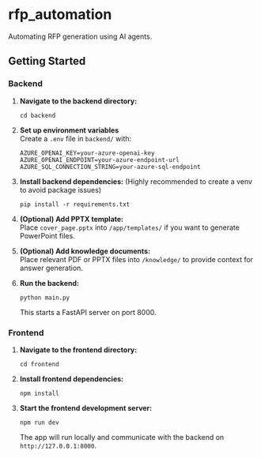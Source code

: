 # rfp_automation

Automating RFP generation using AI agents.

## Getting Started

### Backend

1. **Navigate to the backend directory:**
   ```
   cd backend
   ```

2. **Set up environment variables**  
   Create a `.env` file in `backend/` with:
   ```
   AZURE_OPENAI_KEY=your-azure-openai-key
   AZURE_OPENAI_ENDPOINT=your-azure-endpoint-url
   AZURE_SQL_CONNECTION_STRING=your-azure-sql-endpoint
   ```

3. **Install backend dependencies:**
   (Highly recommended to create a venv to avoid package issues)
   ```
   pip install -r requirements.txt
   ```

5. **(Optional) Add PPTX template:**  
   Place `cover_page.pptx` into `/app/templates/` if you want to generate PowerPoint files.

6. **(Optional) Add knowledge documents:**  
   Place relevant PDF or PPTX files into `/knowledge/` to provide context for answer generation.

7. **Run the backend:**
   ```
   python main.py
   ```
   This starts a FastAPI server on port 8000.

### Frontend

1. **Navigate to the frontend directory:**
   ```
   cd frontend
   ```

2. **Install frontend dependencies:**
   ```
   npm install
   ```

3. **Start the frontend development server:**
   ```
   npm run dev
   ```
   The app will run locally and communicate with the backend on `http://127.0.0.1:8000`.
